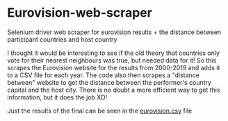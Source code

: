 # Eurovision-web-scraper
Selenium driver web scraper for eurovision results + the distance between participant countries and host country

I thought it would be interesting to see if the old theory that countries only vote for their nearest neighbours was true, but needed data for it! So this 
scrapes the Eurovision website for the results from 2000-2019 and adds it to a CSV file for each year. The code also then scrapes a "distance between" website
to get the distance between the performer's country capital and the host city. There is no doubt a more efficient way to get this information, but it does the job XD!

Just the results of the final can be seen in the [eurovision.csv](https://github.com/JpPjJp/Eurovision-web-scraper/blob/main/eurovision.csv) file
